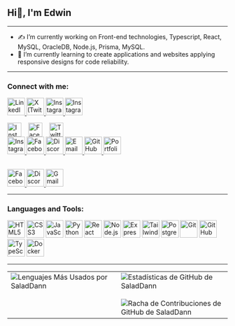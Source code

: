 ## Hi👋, I'm Edwin
---
* ✍️  I’m currently working on Front-end technologies, Typescript, React, MySQL, OracleDB, Node.js, Prisma, MySQL.
* 🌱 I’m currently learning to create applications and websites applying responsive designs for code reliability.
---

### Connect with me:

<p align="left">
  <!-- Linkedin -->
  <a href="https://www.linkedin.com/in/edwin-quishpi-767a62335/" target="_blank" rel="noopener noreferrer">
    <img src="https://cdn.jsdelivr.net/gh/devicons/devicon/icons/linkedin/linkedin-original.svg" alt="LinkedIn" width="40" height="40"/>
  </a>
  <!-- Twitter -->
  <a href="https://twitter.com/Salad_Dann" target="_blank" rel="noopener noreferrer">
    <img src="https://cdn.jsdelivr.net/npm/simple-icons@latest/icons/x.svg" alt="X (Twitter)" width="40" height="40"/>
  </a>
  <!-- Instagram -->
  <a href="https://www.instagram.com/salad_dann/" target="_blank" rel="noopener noreferrer">
    <img src="https://cdn.jsdelivr.net/npm/simple-icons@latest/icons/instagram.svg" alt="Instagram" width="40" height="40"/>
    <img src="https://upload.wikimedia.org/wikipedia/commons/a/a5/Instagram_icon.png" alt="Instagram" width="40" height="40"/>
  </a>

<div style="display: flex; gap: 16px;">
  <img src="data:image/png;base64,iVBORw0KGgoAAAANSUhE..." alt="Instagram" style="width: 32px; height: 32px;">
  <img src="data:image/png;base64,iVBORw0KGgoAAAANSUhE..." alt="Facebook" style="width: 32px; height: 32px;">
  <img src="data:image/png;base64,iVBORw0KGgoAAAANSUhE..." alt="Twitter" style="width: 32px; height: 32px;">
</div>

 
  <a href="https://www.instagram.com/salad_dann/" target="_blank" rel="noopener noreferrer">
    <img src="https://cdn.jsdelivr.net/npm/simple-icons@latest/icons/instagram.svg" alt="Instagram" width="40" height="40" style="filter: none;"/>
  </a>
  <a href="https://www.facebook.com/edwin.quishpi.3/" target="_blank" rel="noopener noreferrer">
    <img src="https://cdn.jsdelivr.net/npm/simple-icons@latest/icons/facebook.svg" alt="Facebook" width="40" height="40" style="filter: none;"/>
  </a>
  <a href="https://discord.gg/salad_dann/" target="_blank" rel="noopener noreferrer">
    <img src="https://cdn.jsdelivr.net/npm/simple-icons@latest/icons/discord.svg" alt="Discord" width="40" height="40" style="filter: none;"/>
  </a>
  <a href="mailto:edwinquishpi.2@gmail.com" target="_blank" rel="noopener noreferrer">
    <img src="https://cdn.jsdelivr.net/npm/simple-icons@latest/icons/gmail.svg" alt="Email" width="40" height="40" style="filter: none;"/>
  </a>
  <a href="https://github.com/TU_USUARIO_DE_GITHUB" target="_blank" rel="noopener noreferrer">
    <img src="https://cdn.jsdelivr.net/npm/simple-icons@latest/icons/github.svg" alt="GitHub" width="40" height="40" style="filter: none;"/>
  </a>
  <a href="TU_URL_DE_TU_PORTFOLIO" target="_blank" rel="noopener noreferrer">
    <img src="https://cdn.jsdelivr.net/npm/simple-icons@latest/icons/wordpress.svg" alt="Portfolio" width="40" height="40" style="filter: none;"/>
  </a>
</p>
<br>





  

  <!-- Facebook -->
  <a href="https://www.facebook.com/edwin.quishpi.3/" target="_blank" rel="noopener noreferrer">
    <img src="https://upload.wikimedia.org/wikipedia/commons/1/1b/Facebook_icon.svg" alt="Facebook" width="40" height="40"/>
  </a>

  <!-- Discord -->
  <a href="https://discord.gg/salad_dann/" target="_blank" rel="noopener noreferrer">
    <img src="https://cdn.jsdelivr.net/gh/devicons/devicon/icons/discordjs/discordjs-original.svg" alt="Discord" width="40" height="40"/>
  </a>

  <!-- Email (Gmail) -->
  <a href="mailto:edwinquishpi.2@gmail.com">
    <img src="https://upload.wikimedia.org/wikipedia/commons/4/4e/Gmail_Icon.png" alt="Gmail" width="40" height="40"/>
  </a>



---
### Languages and Tools:
<p align="left">
  <img src="https://cdn.jsdelivr.net/gh/devicons/devicon/icons/html5/html5-original.svg" alt="HTML5" width="40" height="40"/>
  <img src="https://cdn.jsdelivr.net/gh/devicons/devicon/icons/css3/css3-original.svg" alt="CSS3" width="40" height="40"/>
  <img src="https://cdn.jsdelivr.net/gh/devicons/devicon/icons/javascript/javascript-original.svg" alt="JavaScript" width="40" height="40"/>
  <img src="https://cdn.jsdelivr.net/gh/devicons/devicon/icons/python/python-original.svg" alt="Python" width="40" height="40"/>
  <img src="https://cdn.jsdelivr.net/gh/devicons/devicon/icons/react/react-original.svg" alt="React" width="40" height="40"/>
  <img src="https://cdn.jsdelivr.net/gh/devicons/devicon/icons/nodejs/nodejs-original.svg" alt="Node.js" width="40" height="40"/>
  <img src="https://cdn.jsdelivr.net/gh/devicons/devicon/icons/express/express-original.svg" alt="Express.js" width="40" height="40"/>
  <img src="https://cdn.jsdelivr.net/gh/devicons/devicon/icons/tailwindcss/tailwindcss-original.svg" alt="Tailwind CSS" width="40" height="40"/>
  <img src="https://cdn.jsdelivr.net/gh/devicons/devicon/icons/postgresql/postgresql-original.svg" alt="PostgreSQL" width="40" height="40"/>
  <img src="https://cdn.jsdelivr.net/gh/devicons/devicon/icons/git/git-original.svg" alt="Git" width="40" height="40"/>
  <img src="https://cdn.jsdelivr.net/gh/devicons/devicon/icons/github/github-original.svg" alt="GitHub" width="40" height="40"/>
  <img src="https://cdn.jsdelivr.net/gh/devicons/devicon/icons/typescript/typescript-original.svg" alt="TypeScript" width="40" height="40"/>
  <img src="https://cdn.jsdelivr.net/gh/devicons/devicon/icons/docker/docker-original.svg" alt="Docker" width="40" height="40"/>
</p>
    
---
<table>
  <tr>
    <td valign="top" width="50%">
      <img src="https://github-readme-stats.vercel.app/api/top-langs/?username=SaladDann&layout=compact&theme=dark&hide_title=false&card_width=400" alt="Lenguajes Más Usados por SaladDann"/>
    </td>
    <td valign="top" width="50%">
      <img src="https://github-readme-stats.vercel.app/api?username=SaladDann&show_icons=true&theme=dark&include_all_commits=true&count_private=true&hide_title=false&hide_rank=false" alt="Estadísticas de GitHub de SaladDann"/>
      <br>
      <br>
      <img src="https://github-readme-streak-stats.vercel.app/?user=SaladDann&theme=dark&date_format=M%20j%5B%2C%20Y%5D" alt="Racha de Contribuciones de GitHub de SaladDann"/>
    </td>
  </tr>
</table>


